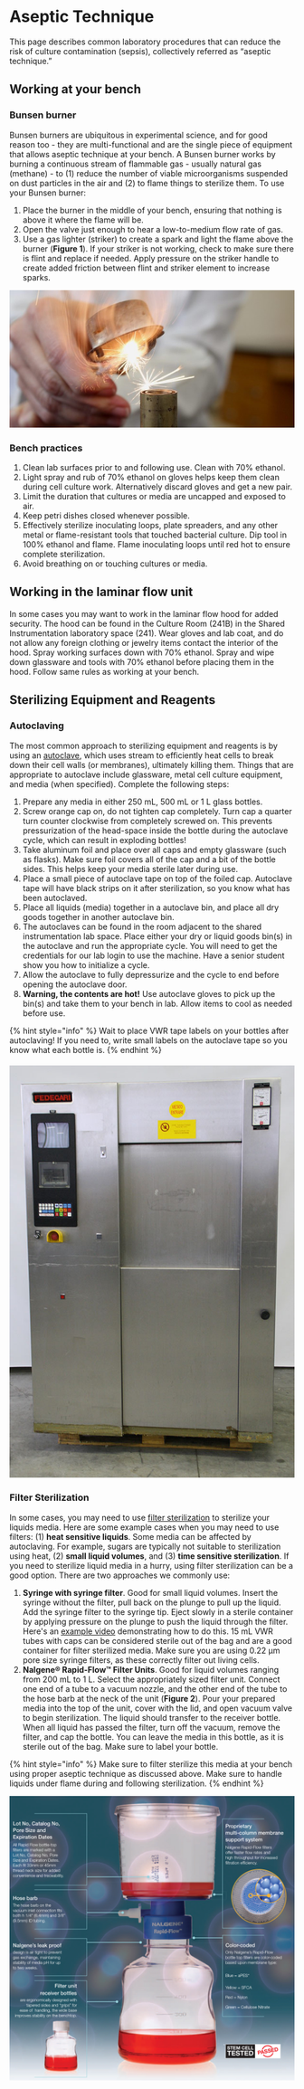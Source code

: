 # Aseptic Technique

This page describes common laboratory procedures that can reduce the risk of culture contamination \(sepsis\), collectively referred as “aseptic technique.” 

## Working at your bench

### Bunsen burner

Bunsen burners are ubiquitous in experimental science, and for good reason too - they are multi-functional and are the single piece of equipment that allows aseptic technique at your bench. A Bunsen burner works by burning a continuous stream of flammable gas - usually natural gas \(methane\) - to \(1\) reduce the number of viable microorganisms suspended on dust particles in the air and \(2\) to flame things to sterilize them. To use your Bunsen burner:

1. Place the burner in the middle of your bench, ensuring that nothing is above it where the flame will be.
2. Open the valve just enough to hear a low-to-medium flow rate of gas.
3. Use a gas lighter \(striker\) to create a spark and light the flame above the burner \(**Figure 1**\). If your striker is not working, check to make sure there is flint and replace if needed. Apply pressure on the striker handle to create added friction between flint and striker element to increase sparks.

![Figure 1. Using a gas lighter \(striker\) to create a spark and light the burner flame.](../../.gitbook/assets/36d80b33ddc84edca277c3f9053adf72.jpg)

### Bench practices

1. Clean lab surfaces prior to and following use. Clean with 70% ethanol.
2. Light spray and rub of 70% ethanol on gloves helps keep them clean during cell culture work. Alternatively discard gloves and get a new pair.
3. Limit the duration that cultures or media are uncapped and exposed to air.
4. Keep petri dishes closed whenever possible.
5. Effectively sterilize inoculating loops, plate spreaders, and any other metal or flame-resistant tools that touched bacterial culture. Dip tool in 100% ethanol and flame. Flame inoculating loops until red hot to ensure complete sterilization.
6. Avoid breathing on or touching cultures or media.

## Working in the laminar flow unit

In some cases you may want to work in the laminar flow hood for added security. The hood can be found in the Culture Room \(241B\) in the Shared Instrumentation laboratory space \(241\). Wear gloves and lab coat, and do not allow any foreign clothing or jewelry items contact the interior of the hood. Spray working surfaces down with 70% ethanol. Spray and wipe down glassware and tools with 70% ethanol before placing them in the hood. Follow same rules as working at your bench.

## Sterilizing Equipment and Reagents

### Autoclaving

The most common approach to sterilizing equipment and reagents is by using an [autoclave](https://consteril.com/how-does-a-laboratory-autoclave-work/), which uses stream to efficiently heat cells to break down their cell walls \(or membranes\), ultimately killing them. Things that are appropriate to autoclave include glassware, metal cell culture equipment, and media \(when specified\). Complete the following steps:

1. Prepare any media in either 250 mL, 500 mL or 1 L glass bottles.
2. Screw orange cap on, do not tighten cap completely. Turn cap a quarter turn counter clockwise from completely screwed on. This prevents pressurization of the head-space inside the bottle during the autoclave cycle, which can result in exploding bottles!
3. Take aluminum foil and place over all caps and empty glassware \(such as flasks\). Make sure foil covers all of the cap and a bit of the bottle sides. This helps keep your media sterile later during use.
4. Place a small piece of autoclave tape on top of the foiled cap. Autoclave tape will have black strips on it after sterilization, so you know what has been autoclaved.
5. Place all liquids \(media\) together in a autoclave bin, and place all dry goods together in another autoclave bin.
6. The autoclaves can be found in the room adjacent to the shared instrumentation lab space. Place either your dry or liquid goods bin\(s\) in the autoclave and run the appropriate cycle. You will need to get the credentials for our lab login to use the machine. Have a senior student show you how to initialize a cycle.
7. Allow the autoclave to fully depressurize and the cycle to end before opening the autoclave door.
8. **Warning, the contents are hot!** Use autoclave gloves to pick up the bin\(s\) and take them to your bench in lab. Allow items to cool as needed before use.

{% hint style="info" %}
Wait to place VWR tape labels on your bottles after autoclaving! If you need to, write small labels on the autoclave tape so you know what each bottle is.
{% endhint %}

#### 

![An autoclave.](../../.gitbook/assets/pfff-17-autoclave-fedegari-fof-2-1.jpg)

### Filter Sterilization

In some cases, you may need to use [filter sterilization](https://tuttnauer.com/blog/liquids-sterilization-by-filtration) to sterilize your liquids media. Here are some example cases when you may need to use filters: \(1\) **heat sensitive liquids**. Some media can be affected by autoclaving. For example, sugars are typically not suitable to sterilization using heat, \(2\) **small liquid volumes**, and \(3\) **time sensitive sterilization**. If you need to sterilize liquid media in a hurry, using filter sterilization can be a good option. There are two approaches we commonly use:

1. **Syringe with syringe filter**. Good for small liquid volumes. Insert the syringe without the filter, pull back on the plunge to pull up the liquid. Add the syringe filter to the syringe tip. Eject slowly in a sterile container by applying pressure on the plunge to push the liquid through the filter. Here's an [example video](https://www.youtube.com/watch?v=aHM_iu18m5E) demonstrating how to do this. 15 mL VWR tubes with caps can be considered sterile out of the bag and are a good container for filter sterilized media. Make sure you are using 0.22 µm pore size syringe filters, as these correctly filter out living cells.
2. **Nalgene® Rapid-Flow™ Filter Units**. Good for liquid volumes ranging from 200 mL to 1 L. Select the appropriately sized filter unit. Connect one end of a tube to a vacuum nozzle, and the other end of the tube to the hose barb at the neck of the unit \(**Figure 2**\). Pour your prepared media into the top of the unit, cover with the lid, and open vacuum valve to begin sterilization. The liquid should transfer to the receiver bottle. When all liquid has passed the filter, turn off the vacuum, remove the filter, and cap the bottle. You can leave the media in this bottle, as it is sterile out of the bag. Make sure to label your bottle.

{% hint style="info" %}
Make sure to filter sterilize this media at your bench using proper aseptic technique as discussed above. Make sure to handle liquids under flame during and following sterilization.
{% endhint %}

![Figure 2. A 500 mL Nalgene&#xAE; Rapid-Flow&#x2122; Filter Unit.](../../.gitbook/assets/1535555001492.jpg)

